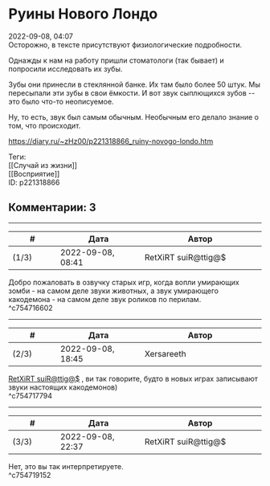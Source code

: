Руины Нового Лондо
==================

  
2022-09-08, 04:07  
 Осторожно, в тексте присутствуют физиологические подробности.   
   
 Однажды к нам на работу пришли стоматологи (так бывает) и попросили исследовать их зубы.   
   
 Зубы они принесли в стеклянной банке. Их там было более 50 штук. Мы пересыпали эти зубы в свои ёмкости. И вот звук сыплющихся зубов -- это было что-то неописуемое.   
   
 Ну, то есть, звук был самым обычным. Необычным его делало знание о том, что происходит.   
  
<https://diary.ru/~zHz00/p221318866_ruiny-novogo-londo.htm>  
  
Теги:  
[[Случай из жизни]]  
[[Восприятие]]  
ID: p221318866  


Комментарии: 3
--------------

  


---



|         #         |              Дата              |                     Автор                     |           ID           |
| --- | --- | --- | --- |
| (1/3) | 2022-09-08, 08:41 | RetXiRT suiR@ttig@$ | c754716602 |

  
 Добро пожаловать в озвучку старых игр, когда вопли умирающих зомби - на самом деле звуки животных, а звук умирающего какодемона - на самом деле звук роликов по перилам.   
 ^c754716602

---



|         #         |              Дата              |                     Автор                     |           ID           |
| --- | --- | --- | --- |
| (2/3) | 2022-09-08, 18:45 | Xersareeth | c754717794 |

  
  [RetXiRT suiR@ttig@$](https://Hellspawn.diary.ru "Atomicautionuclear")  , ви так говорите, будто в новых играх записывают звуки настоящих какодемонов)   
 ^c754717794

---



|         #         |              Дата              |                     Автор                     |           ID           |
| --- | --- | --- | --- |
| (3/3) | 2022-09-08, 22:37 | RetXiRT suiR@ttig@$ | c754719152 |

  
 Нет, это вы так интерпретируете.   
 ^c754719152